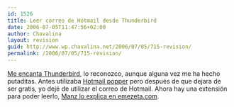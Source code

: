 ```yaml
---
id: 1526
title: Leer correo de Hotmail desde Thunderbird
date: 2006-07-05T11:47:56+02:00
author: Chavalina
layout: revision
guid: http://www.wp.chavalina.net/2006/07/05/715-revision/
permalink: /2006/07/05/715-revision/
---
```

<a href="http://chavalina.net/archivos.php?patron=thunderbird" target="_blank">Me encanta Thunderbird</a>, lo reconozco, aunque alguna vez me ha hecho putaditas. Antes utilizaba <a href="http://www.boolean.ca/hotpop/" target="_blank">Hotmail popper</a> pero después de que dejara de ser gratis, yo dejé de utilizar el correo de Hotmail. Ahora hay una extensi&oacute;n para poder leerlo, <a href="http://www.emezeta.com/articulos/hotmail-desde-mozilla-thunderbird" target="_blank">Manz lo explica en emezeta.com</a>.